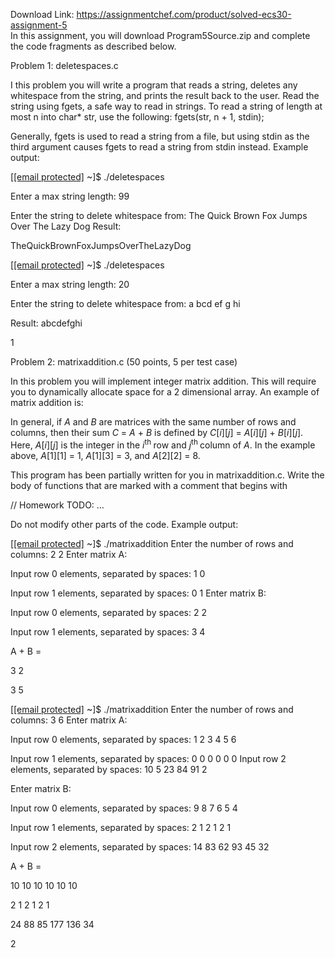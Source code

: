 Download Link: https://assignmentchef.com/product/solved-ecs30-assignment-5
<br>
In this assignment, you will download Program5Source.zip and complete the code fragments as described below.

Problem 1: deletespaces.c

I this problem you will write a program that reads a string, deletes any whitespace from the string, and prints the result back to the user. Read the string using fgets, a safe way to read in strings. To read a string of length at most n into char* str, use the following: fgets(str, n + 1, stdin);

Generally, fgets is used to read a string from a file, but using stdin as the third argument causes fgets to read a string from stdin instead. Example output:

[<a href="/cdn-cgi/l/email-protection" class="__cf_email__" data-cfemail="334140544a40565f7343500204">[email protected]</a> ~]$ ./deletespaces

Enter a max string length: 99

Enter the string to delete whitespace from: The Quick Brown Fox Jumps Over The Lazy Dog Result:

TheQuickBrownFoxJumpsOverTheLazyDog

[<a href="/cdn-cgi/l/email-protection" class="__cf_email__" data-cfemail="1d6f6e7a646e78715d6d7e2c2a">[email protected]</a> ~]$ ./deletespaces

Enter a max string length: 20

Enter the string to delete whitespace from: a bcd ef g hi

Result: abcdefghi

1

Problem 2: matrixaddition.c (50 points, 5 per test case)

In this problem you will implement integer matrix addition. This will require you to dynamically allocate space for a 2 dimensional array. An example of matrix addition is:

In general, if <em>A </em>and <em>B </em>are matrices with the same number of rows and columns, then their sum <em>C </em>= <em>A </em>+ <em>B </em>is defined by <em>C</em>[<em>i</em>][<em>j</em>] = <em>A</em>[<em>i</em>][<em>j</em>] + <em>B</em>[<em>i</em>][<em>j</em>]. Here, <em>A</em>[<em>i</em>][<em>j</em>] is the integer in the <em>i</em><sup>th </sup>row and <em>j</em><sup>th </sup>column of <em>A</em>. In the example above, <em>A</em>[1][1] = 1, <em>A</em>[1][3] = 3, and <em>A</em>[2][2] = 8.

This program has been partially written for you in matrixaddition.c. Write the body of functions that are marked with a comment that begins with

// Homework TODO: …

Do not modify other parts of the code. Example output:

[<a href="/cdn-cgi/l/email-protection" class="__cf_email__" data-cfemail="215352465852444d6151421016">[email protected]</a> ~]$ ./matrixaddition Enter the number of rows and columns: 2 2 Enter matrix A:

Input row 0 elements, separated by spaces: 1 0

Input row 1 elements, separated by spaces: 0 1 Enter matrix B:

Input row 0 elements, separated by spaces: 2 2

Input row 1 elements, separated by spaces: 3 4

A + B =

3 2

3 5

[<a href="/cdn-cgi/l/email-protection" class="__cf_email__" data-cfemail="5e2c2d39272d3b321e2e3d6f69">[email protected]</a> ~]$ ./matrixaddition Enter the number of rows and columns: 3 6 Enter matrix A:

Input row 0 elements, separated by spaces: 1 2 3 4 5 6

Input row 1 elements, separated by spaces: 0 0 0 0 0 0 Input row 2 elements, separated by spaces: 10 5 23 84 91 2

Enter matrix B:

Input row 0 elements, separated by spaces: 9 8 7 6 5 4

Input row 1 elements, separated by spaces: 2 1 2 1 2 1

Input row 2 elements, separated by spaces: 14 83 62 93 45 32

A + B =

10 10 10 10 10 10

2 1 2 1 2 1

24 88 85 177 136 34

2